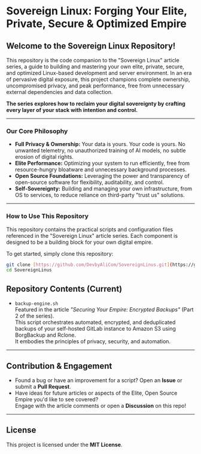 # Sovereign Linux: Forging Your Elite, Private, Secure & Optimized Empire

## Welcome to the Sovereign Linux Repository!

This repository is the code companion to the "Sovereign Linux" article series, a guide to building and mastering your own elite, private, secure, and optimized Linux-based development and server environment. In an era of pervasive digital exposure, this project champions complete ownership, uncompromised privacy, and peak performance, free from unnecessary external dependencies and data collection.

**The series explores how to reclaim your digital sovereignty by crafting every layer of your stack with intention and control.**

---

### **Our Core Philosophy**

* **Full Privacy & Ownership:** Your data is yours. Your code is yours. No unwanted telemetry, no unauthorized training of AI models, no subtle erosion of digital rights.
* **Elite Performance:** Optimizing your system to run efficiently, free from resource-hungry bloatware and unnecessary background processes.
* **Open Source Foundations:** Leveraging the power and transparency of open-source software for flexibility, auditability, and control.
* **Self-Sovereignty:** Building and managing your own infrastructure, from OS to services, to reduce reliance on third-party "trust us" solutions.

---


### **How to Use This Repository** 

This repository contains the practical scripts and configuration files referenced in the "Sovereign Linux" article series. Each component is designed to be a building block for your own digital empire.

To get started, simply clone this repository:

```bash
git clone [https://github.com/DevbyAliCom/SovereignLinus.git](https://github.com/DevbyAliCom/SovereignLinus.git) # Or your updated repo URL
cd SovereignLinus
```
## **Repository Contents (Current)**

- `backup-engine.sh`  
  Featured in the article *"Securing Your Empire: Encrypted Backups"* (Part 2 of the series).  
  This script orchestrates automated, encrypted, and deduplicated backups of your self-hosted GitLab instance to Amazon S3 using BorgBackup and Rclone.  
  It embodies the principles of privacy, security, and automation.

---

## **Contribution & Engagement**

- Found a bug or have an improvement for a script? Open an **Issue** or submit a **Pull Request**.
- Have ideas for future articles or aspects of the Elite, Open Source Empire you'd like to see covered?  
  Engage with the article comments or open a **Discussion** on this repo!

---

## **License**

This project is licensed under the **MIT License**.

